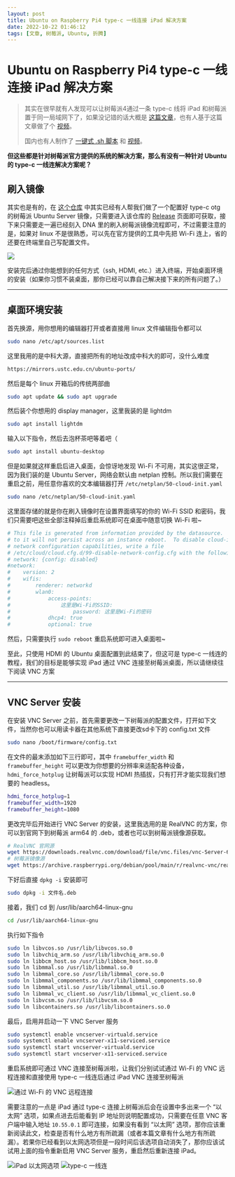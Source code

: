 ```yaml
---
layout: post
title: Ubuntu on Raspberry Pi4 type-c 一线连接 iPad 解决方案
date: 2022-10-22 01:46:12
tags: [文章, 树莓派, Ubuntu, 折腾]
---
```


# Ubuntu on Raspberry Pi4 type-c 一线连接 iPad 解决方案

> 其实在很早就有人发现可以让树莓派4通过一条 type-c 线将 iPad 和树莓派置于同一局域网下了，如果没记错的话大概是 [这篇文章](https://www.hardill.me.uk/wordpress/2019/11/02/pi4-usb-c-gadget/)，也有人基于这篇文章做了个 [视频](https://youtu.be/A3qn1nqw-Gw/)。
> 
> 国内也有人制作了 [一键式 .sh 脚本](https://github.com/TANG617/RaspberryPi-One-Wire) 和 [视频](https://www.bilibili.com/video/BV1Au41197TT?share_source=copy_web&vd_source=3dfe10e0ea7d375042c58f23282c5c53)。

**但这些都是针对树莓派官方提供的系统的解决方案，那么有没有一种针对 Ubuntu 的 type-c 一线连解决方案呢？**

<!--more-->

## 刷入镜像

其实也是有的，在 [这个仓库](https://github.com/techcraftco/rpi-usb-gadget) 中其实已经有人帮我们做了一个配置好 type-c otg 的树莓派 Ubuntu Server 镜像，只需要进入该仓库的 [Release](https://github.com/techcraftco/rpi-usb-gadget/releases) 页面即可获取，接下来只需要走一遍已经刻入 DNA 里的刷入树莓派镜像流程即可，不过需要注意的是，如果对 linux 不是很熟悉，可以先在官方提供的工具中先把 Wi-Fi 连上，省的还要在终端里自己写配置文件。

![](./20221021_174911_image.png)

安装完后通过你能想到的任何方式（ssh, HDMI, etc.）进入终端，开始桌面环境的安装（如果你习惯不装桌面，那你已经可以靠自己解决接下来的所有问题了。）

---

## 桌面环境安装

首先换源，用你想用的编辑器打开或者直接用 linux 文件编辑指令都可以

```bash
sudo nano /etc/apt/sources.list
```

这里我用的是中科大源，直接把所有的地址改成中科大的即可，没什么难度

```bash
https://mirrors.ustc.edu.cn/ubuntu-ports/
```

然后是每个 linux 开箱后的传统两部曲

```bash
sudo apt update && sudo apt upgrade
```

然后装个你想用的 display manager，这里我装的是 lightdm

```bash
sudo apt install lightdm
```

输入以下指令，然后去泡杯茶吧等着吧（

```bash
sudo apt install ubuntu-desktop
```

但是如果就这样重启后进入桌面，会惊讶地发现 Wi-Fi 不可用，其实这很正常，因为我们装的是 Ubuntu Server，网络会默认由 netplan 控制。所以我们需要在重启之前，用任意你喜欢的文本编辑器打开 `/etc/netplan/50-cloud-init.yaml`

```bash
sudo nano /etc/netplan/50-cloud-init.yaml
```

这里面存储的就是你在刷入镜像时在设置界面填写的你的 Wi-Fi SSID 和密码，我们只需要吧这些全部注释掉后重启系统即可在桌面中随意切换 Wi-Fi 啦~

```bash
# This file is generated from information provided by the datasource.  Changes
# to it will not persist across an instance reboot.  To disable cloud-init's
# network configuration capabilities, write a file
# /etc/cloud/cloud.cfg.d/99-disable-network-config.cfg with the following:
# network: {config: disabled}
#network:
#    version: 2
#    wifis:
#        renderer: networkd
#        wlan0:
#            access-points:
#                这里是Wi-Fi的SSID:
#                    password: 这里是Wi-Fi的密码
#            dhcp4: true
#            optional: true
```

然后，只需要执行 `sudo reboot` 重启系统即可进入桌面啦~

至此，只使用 HDMI 的 Ubuntu 桌面配置到此结束了，但这可是 type-c 一线连的教程，我们的目标是能够实现 iPad 通过 VNC 连接至树莓派桌面，所以请继续往下阅读 VNC 方案

---

## VNC Server 安装

在安装 VNC Server 之前，首先需要更改一下树莓派的配置文件，打开如下文件，当然你也可以用读卡器在其他系统下直接更改sd卡下的 config.txt 文件

```bash
sudo nano /boot/firmware/config.txt
```

在文件的最末添加如下三行即可，其中 `framebuffer_width` 和 `framebuffer_height` 可以更改为你想要的分辨率来适配各种设备，`hdmi_force_hotplug` 让树莓派可以实现 HDMI 热插拔，只有打开才能实现我们想要的 headless。

```bash
hdmi_force_hotplug=1
framebuffer_width=1920
framebuffer_height=1080
```

更改完毕后开始进行 VNC Server 的安装，这里我选用的是 RealVNC 的方案，你可以到官网下到树莓派 arm64 的 .deb，或者也可以到树莓派镜像源获取。

```bash
# RealVNC 官网源
wget https://downloads.realvnc.com/download/file/vnc.files/vnc-Server-6.11.0-Linux-ARM64.deb
# 树莓派镜像源
wget https://archive.raspberrypi.org/debian/pool/main/r/realvnc-vnc/realvnc-vnc-viewer_6.22.515.47347_arm64.deb
```

下好后直接 `dpkg -i` 安装即可

```bash
sudo dpkg -i 文件名.deb
```

接着，我们 cd 到 /usr/lib/aarch64-linux-gnu

```bash
cd /usr/lib/aarch64-linux-gnu
```

执行如下指令

```bash
sudo ln libvcos.so /usr/lib/libvcos.so.0
sudo ln libvchiq_arm.so /usr/lib/libvchiq_arm.so.0
sudo ln libbcm_host.so /usr/lib/libbcm_host.so.0
sudo ln libmmal.so /usr/lib/libmmal.so.0
sudo ln libmmal_core.so /usr/lib/libmmal_core.so.0
sudo ln libmmal_components.so /usr/lib/libmmal_components.so.0
sudo ln libmmal_util.so /usr/lib/libmmal_util.so.0
sudo ln libmmal_vc_client.so /usr/lib/libmmal_vc_client.so.0
sudo ln libvcsm.so /usr/lib/libvcsm.so.0
sudo ln libcontainers.so /usr/lib/libcontainers.so.0
```

最后，启用并启动一下 VNC Server 服务

```bash
sudo systemctl enable vncserver-virtuald.service
sudo systemctl enable vncserver-x11-serviced.service
sudo systemctl start vncserver-virtuald.service
sudo systemctl start vncserver-x11-serviced.service
```

重启系统即可通过 VNC 连接至树莓派啦，让我们分别试试通过 Wi-Fi 的 VNC 远程连接和直接使用 type-c 一线连后通过 iPad VNC 连接至树莓派

![](./20221022_010600_image.png "通过 Wi-Fi 的 VNC 远程连接")

需要注意的一点是 iPad 通过 type-c 连接上树莓派后会在设置中多出来一个 “以太网” 选项，如果点进去后能看到 IP 地址则说明配置成功，只需要在任意 VNC 客户端中输入地址 `10.55.0.1` 即可连接，如果没有看到 “以太网” 选项，那你应该重新阅读此文，检查是否有什么地方有所疏漏（或者本篇文章有什么地方有所疏漏）。若果你已经看到以太网选项但是一段时间后该选项自动消失了，那你应该试试用上面的指令重新启用 VNC Server 服务，重启然后重新连接 iPad。

![](./20221022_013419_image.png "iPad 以太网选项")
![](./20221022_013717_image.png "type-c 一线连")

